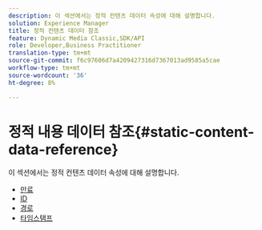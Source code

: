 ```yaml
---
description: 이 섹션에서는 정적 컨텐츠 데이터 속성에 대해 설명합니다.
solution: Experience Manager
title: 정적 컨텐츠 데이터 참조
feature: Dynamic Media Classic,SDK/API
role: Developer,Business Practitioner
translation-type: tm+mt
source-git-commit: f6c97606d7a4209427316d7367013ad9585a5cae
workflow-type: tm+mt
source-wordcount: '36'
ht-degree: 8%

---
```



# 정적 내용 데이터 참조{#static-content-data-reference}

이 섹션에서는 정적 컨텐츠 데이터 속성에 대해 설명합니다.

* [만료](r-expiration-static.md)
* [ID](r-id-static.md)
* [경로](r-path-static.md)
* [타임스탬프](r-timestamp-static.md)
